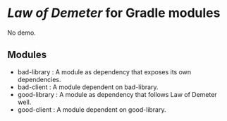 # *Law of Demeter* for Gradle modules

No demo.

## Modules

* bad-library : A module as dependency that exposes its own dependencies. 
* bad-client : A module dependent on bad-library.
* good-library : A module as dependency that follows Law of Demeter well. 
* good-client : A module dependent on good-library.